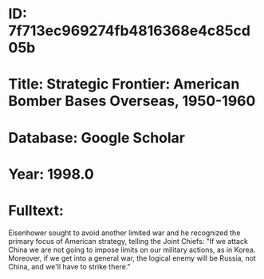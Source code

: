 # ID: 7f713ec969274fb4816368e4c85cd05b
# Title: Strategic Frontier: American Bomber Bases Overseas, 1950-1960
# Database: Google Scholar
# Year: 1998.0
# Fulltext:
Eisenhower sought to avoid another limited war and he recognized the primary focus of American strategy, telling the Joint Chiefs: "If we attack China we are not going to impose limits on our military actions, as in Korea.
Moreover, if we get into a general war, the logical enemy will be Russia, not China, and we'll have to strike there."